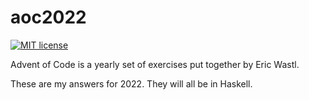 # aoc2022

[![MIT license](https://img.shields.io/badge/license-MIT-blue.svg)](LICENSE)

Advent of Code is a yearly set of exercises put together by Eric Wastl.

These are my answers for 2022.  They will all be in Haskell.
